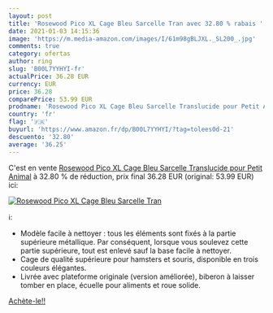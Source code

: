 ```yaml
---
layout: post
title: 'Rosewood Pico XL Cage Bleu Sarcelle Tran avec 32.80 % rabais '
date: 2021-01-03 14:15:36
image: 'https://m.media-amazon.com/images/I/61m98gBLJXL._SL200_.jpg'
comments: true
category: ofertas
author: ring
slug: 'B00L7YYHYI-fr'
actualPrice: 36.28 EUR
currency: EUR
price: 36.28
comparePrice: 53.99 EUR
prodname: 'Rosewood Pico XL Cage Bleu Sarcelle Translucide pour Petit Animal'
country: 'fr'
flag: '🇫🇷'
buyurl: 'https://www.amazon.fr/dp/B00L7YYHYI/?tag=tolees0d-21'
descuento: '32.80'
average: '36.25'
---
```


C'est en vente [Rosewood Pico XL Cage Bleu Sarcelle Translucide pour Petit Animal](https://www.amazon.fr/dp/B00L7YYHYI/?tag=tolees0d-21)  à  32.80 % de réduction, prix final  36.28 EUR (original: 53.99 EUR) ici:

[![Rosewood Pico XL Cage Bleu Sarcelle Tran](https://m.media-amazon.com/images/I/61m98gBLJXL._SL200_.jpg)](https://www.amazon.fr/dp/B00L7YYHYI/?tag=tolees0d-21)

ℹ️:

- Modèle facile à nettoyer : tous les éléments sont fixés à la partie supérieure métallique. Par conséquent, lorsque vous soulevez cette partie supérieure, tout est enlevé sauf la base facile à nettoyer.
- Cage de qualité supérieure pour hamsters et souris, disponible en trois couleurs élégantes.
- Livrée avec plateforme originale (version améliorée), biberon à laisser tomber en place, écuelle pour aliments et roue solide.

[Achète-le!!](https://www.amazon.fr/dp/B00L7YYHYI/?tag=tolees0d-21)
